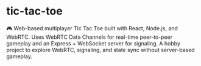 # tic-tac-toe
🎮 Web-based multiplayer Tic Tac Toe built with React, Node.js, and WebRTC. Uses WebRTC Data Channels for real-time peer-to-peer gameplay and an Express + WebSocket server for signaling. A hobby project to explore WebRTC, signaling, and state sync without server-based gameplay.

